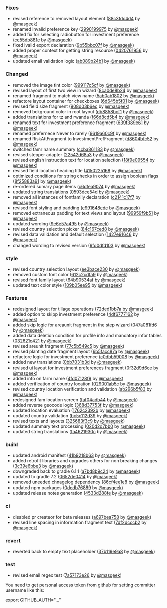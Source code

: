 ### Fixes
- revised reference to removed layout element ([88c3fdc4d4](git@github.com:IITA-AKILIMO/akilimo-mobile/commit/88c3fdc4d44ddc332fdb6ccddad32becd15837ae) by [@masgeek](https://github.com/masgeek))
- renamed invalid preference key ([2990199975](git@github.com:IITA-AKILIMO/akilimo-mobile/commit/29901999750f37afb3ad84091df62c01741590e1) by [@masgeek](https://github.com/masgeek))
- added fix for selecting radiobutton for investment preference ([ce55db881e](git@github.com:IITA-AKILIMO/akilimo-mobile/commit/ce55db881e41712f5ee5256932161174a787a62a) by [@masgeek](https://github.com/masgeek))
- fixed ivalid export declaration ([9b55bbc07f](git@github.com:IITA-AKILIMO/akilimo-mobile/commit/9b55bbc07f07f9a8f5faac224fb1828d14739b63) by [@masgeek](https://github.com/masgeek))
- added proper context for getting string resource ([0420761956](git@github.com:IITA-AKILIMO/akilimo-mobile/commit/0420761956056848ac47419fa167831e6ddb8cb6) by [@masgeek](https://github.com/masgeek))
- updated email validation logic ([ab089b24b1](git@github.com:IITA-AKILIMO/akilimo-mobile/commit/ab089b24b1e18869296861056be8108aeff62a5d) by [@masgeek](https://github.com/masgeek))

### Changed
- removed the image tint color ([999117c5cf](git@github.com:IITA-AKILIMO/akilimo-mobile/commit/999117c5cf1fa280717ea2589cf7f0cc62e91752) by [@masgeek](https://github.com/masgeek))
- revised layout of first two view in wizard ([8ca0de8b24](git@github.com:IITA-AKILIMO/akilimo-mobile/commit/8ca0de8b2400e33f5881cc3514505951db6bc8bb) by [@masgeek](https://github.com/masgeek))
- renamed fragment to match view name ([5ab0ab1802](git@github.com:IITA-AKILIMO/akilimo-mobile/commit/5ab0ab1802fe6a12a14f5546d02134d67c2a3718) by [@masgeek](https://github.com/masgeek))
- refactore layout container for checkboxes ([6d645b5f01](git@github.com:IITA-AKILIMO/akilimo-mobile/commit/6d645b5f01b56abda42a458d1748dc606e908de0) by [@masgeek](https://github.com/masgeek))
- revised field size fragment ([908d03b6ec](git@github.com:IITA-AKILIMO/akilimo-mobile/commit/908d03b6ec031a411c486cbcf0c0d4e82ba8cdaf) by [@masgeek](https://github.com/masgeek))
- removed bckground color in root layout ([db8858bcf1](git@github.com:IITA-AKILIMO/akilimo-mobile/commit/db8858bcf18880646d760d948b5645c340ba85c9) by [@masgeek](https://github.com/masgeek))
- added translations for tz and rwanda ([f66d8cd5b4](git@github.com:IITA-AKILIMO/akilimo-mobile/commit/f66d8cd5b40e739673a660b8d6d627835054decd) by [@masgeek](https://github.com/masgeek))
- renamed text for investment preference fragment ([639f389e61](git@github.com:IITA-AKILIMO/akilimo-mobile/commit/639f389e61a7a1c8324b983b4137e4b5836bca60) by [@masgeek](https://github.com/masgeek))
- renamed prefernece Never to rarely ([9619a60c9f](git@github.com:IITA-AKILIMO/akilimo-mobile/commit/9619a60c9fc4118cfc9b6861a7cccac61615408c) by [@masgeek](https://github.com/masgeek))
- renamed RiskAttFragment to InvestmentPrefFragment ([d8604bfc52](git@github.com:IITA-AKILIMO/akilimo-mobile/commit/d8604bfc52b4064630bae66c70477c496df949a5) by [@masgeek](https://github.com/masgeek))
- switched famr name summary ([ccba861183](git@github.com:IITA-AKILIMO/akilimo-mobile/commit/ccba86118356ded363aeb9e7a2fcf2320b195934) by [@masgeek](https://github.com/masgeek))
- revised stepper adapter ([22542d68a3](git@github.com:IITA-AKILIMO/akilimo-mobile/commit/22542d68a31c10f35977744940eecc35a3947e00) by [@masgeek](https://github.com/masgeek))
- revised english instruction text for location selection ([18f9e09554](git@github.com:IITA-AKILIMO/akilimo-mobile/commit/18f9e09554fdbfd716ffc8bab0b80957c32a26e2) by [@masgeek](https://github.com/masgeek))
- revised field location heading title ([4150225168](git@github.com:IITA-AKILIMO/akilimo-mobile/commit/415022516891ee05cc1050aab724af5962023b47) by [@masgeek](https://github.com/masgeek))
- optimized conditions for string checks in order to assign boolean flags ([8f25883a91](git@github.com:IITA-AKILIMO/akilimo-mobile/commit/8f25883a912b53e36581e7802fb6765eb9476630) by [@masgeek](https://github.com/masgeek))
- re-ordered sumary page items ([c6dfea9074](git@github.com:IITA-AKILIMO/akilimo-mobile/commit/c6dfea90749b060ac9bcec6161c98bced35350ae) by [@masgeek](https://github.com/masgeek))
- updated string translations ([0593dce54d](git@github.com:IITA-AKILIMO/akilimo-mobile/commit/0593dce54df25e1fd08f73bc919df54a2fcc1e76) by [@masgeek](https://github.com/masgeek))
- removed all instances of fontfamily declaration ([c2141c17f7](git@github.com:IITA-AKILIMO/akilimo-mobile/commit/c2141c17f7a4ba9539c6249b65c64788e82e6b87) by [@masgeek](https://github.com/masgeek))
- revised font styling and padding ([e991648edc](git@github.com:IITA-AKILIMO/akilimo-mobile/commit/e991648edc4aea454efb9ffc90e604882fd22b50) by [@masgeek](https://github.com/masgeek))
- removed extraneous padding for text views and layout ([99959f9b51](git@github.com:IITA-AKILIMO/akilimo-mobile/commit/99959f9b5102e0e7c7d6452d6543de3b5fc95167) by [@masgeek](https://github.com/masgeek))
- updated wording ([9e6e57a495](git@github.com:IITA-AKILIMO/akilimo-mobile/commit/9e6e57a495c9dbfa23b623809c5ecbc2a691f43b) by [@masgeek](https://github.com/masgeek))
- revised country selection picker ([84c167ced8](git@github.com:IITA-AKILIMO/akilimo-mobile/commit/84c167ced8278c25456c433d9d0d85c59a234137) by [@masgeek](https://github.com/masgeek))
- revised data validation and default selection ([1427e91646](git@github.com:IITA-AKILIMO/akilimo-mobile/commit/1427e91646edb0cd669524dac0d0ec64491fd148) by [@masgeek](https://github.com/masgeek))
- changed wording to revised version ([9fd0dfd103](git@github.com:IITA-AKILIMO/akilimo-mobile/commit/9fd0dfd1038e24c48c5bd83d704ea432d5b28758) by [@masgeek](https://github.com/masgeek))

### style
- revised country selection layout ([ee3bace230](git@github.com:IITA-AKILIMO/akilimo-mobile/commit/ee3bace2304b8480ff287681e4a3fa2aa5e43b45) by [@masgeek](https://github.com/masgeek))
- removed custom font color ([612c2cdfa9](git@github.com:IITA-AKILIMO/akilimo-mobile/commit/612c2cdfa9ad8b2a80800db4322346e18fb4466c) by [@masgeek](https://github.com/masgeek))
- revised font family layout ([64b90534af](git@github.com:IITA-AKILIMO/akilimo-mobile/commit/64b90534affd5d34257630da28b961d58d5704e2) by [@masgeek](https://github.com/masgeek))
- updated text color style ([109b05ee95](git@github.com:IITA-AKILIMO/akilimo-mobile/commit/109b05ee950f3e0cf79e6920fed01bf787af3dbc) by [@masgeek](https://github.com/masgeek))

### Features
- redesigned layout for tillage operations ([72ded1bb7a](git@github.com:IITA-AKILIMO/akilimo-mobile/commit/72ded1bb7a82d9ac1c796b86bf3b8e9d662cf351) by [@masgeek](https://github.com/masgeek))
- added option to skipp investment preference ([4df6777162](git@github.com:IITA-AKILIMO/akilimo-mobile/commit/4df677716214861edbfed23889fe6ba5883d12a0) by [@masgeek](https://github.com/masgeek))
- added skip logic for areaunit fragment in the step wizard ([047a081fd6](git@github.com:IITA-AKILIMO/akilimo-mobile/commit/047a081fd6b7de94e5d80216d85e1071afadecf1) by [@masgeek](https://github.com/masgeek))
- added data deletion condition for profile info and mandatory infor tables ([032621c421](git@github.com:IITA-AKILIMO/akilimo-mobile/commit/032621c421d810f5c00e275b013499e98b4c4b54) by [@masgeek](https://github.com/masgeek))
- revised areunit fragment ([77c5b549c5](git@github.com:IITA-AKILIMO/akilimo-mobile/commit/77c5b549c56b0fa156f5c1d6aac01961b67cdc8d) by [@masgeek](https://github.com/masgeek))
- revised planting date fragment layout ([6b5facc87a](git@github.com:IITA-AKILIMO/akilimo-mobile/commit/6b5facc87a6866ece30795c580dada38f70ece30) by [@masgeek](https://github.com/masgeek))
- refactore logic for investment preference ([c0dbb59008](git@github.com:IITA-AKILIMO/akilimo-mobile/commit/c0dbb59008f9f6beaaa263c924d820f49546e9fd) by [@masgeek](https://github.com/masgeek))
- added new translations ([0bb7031b3d](git@github.com:IITA-AKILIMO/akilimo-mobile/commit/0bb7031b3d35fb86391689a62f9f20f044296bfe) by [@masgeek](https://github.com/masgeek))
- revised ui layout for investment preferences fragment ([0f32d9d6ce](git@github.com:IITA-AKILIMO/akilimo-mobile/commit/0f32d9d6ced39361a847d4dd8d1e321bf59b8a01) by [@masgeek](https://github.com/masgeek))
- added info on farm name ([4fd07128f9](git@github.com:IITA-AKILIMO/akilimo-mobile/commit/4fd07128f9b14ccac09b1f52b98b57c47702e618) by [@masgeek](https://github.com/masgeek))
- added verification of country location ([029001ab5c](git@github.com:IITA-AKILIMO/akilimo-mobile/commit/029001ab5ceea68a4d8724eb3d70a4d1b4d98bee) by [@masgeek](https://github.com/masgeek))
- revised country location verification and validation ([ab296b5f83](git@github.com:IITA-AKILIMO/akilimo-mobile/commit/ab296b5f8340d8f90c7c85fdf4860f941441ba50) by [@masgeek](https://github.com/masgeek))
- redesigned fam location screen ([faf04adb44](git@github.com:IITA-AKILIMO/akilimo-mobile/commit/faf04adb4421b6bc264519f5f94ae9d0df595fe3) by [@masgeek](https://github.com/masgeek))
- added reverse geocode logic ([368d37753f](git@github.com:IITA-AKILIMO/akilimo-mobile/commit/368d37753feceae1f8b321a594a0255f09dff00f) by [@masgeek](https://github.com/masgeek))
- updated location evaluation ([1762c2392b](git@github.com:IITA-AKILIMO/akilimo-mobile/commit/1762c2392bcc3308792b7b6a96617048d7ada75d) by [@masgeek](https://github.com/masgeek))
- updated country validation ([bc5c112d39](git@github.com:IITA-AKILIMO/akilimo-mobile/commit/bc5c112d3965668fe7c62192baf6cf4fbc24b34a) by [@masgeek](https://github.com/masgeek))
- revised texts and layouts ([325683f3c9](git@github.com:IITA-AKILIMO/akilimo-mobile/commit/325683f3c9234bdbcf0094a895aa17fde915ed73) by [@masgeek](https://github.com/masgeek))
- updated summary text processing ([020d2d7bb0](git@github.com:IITA-AKILIMO/akilimo-mobile/commit/020d2d7bb0db9b5d5ba571955503002f46069cd7) by [@masgeek](https://github.com/masgeek))
- updated string translations ([fa4621930c](git@github.com:IITA-AKILIMO/akilimo-mobile/commit/fa4621930c405146cce52ef4b3b3a6dc7ee2d3e8) by [@masgeek](https://github.com/masgeek))

### build
- updated android manifest ([41b9218b63](git@github.com:IITA-AKILIMO/akilimo-mobile/commit/41b9218b632b0ea33d368dc35fc9ca643f6a6953) by [@masgeek](https://github.com/masgeek))
- added retrofit libraries and upgrades others for non breaking changes ([3c39e6bbe3](git@github.com:IITA-AKILIMO/akilimo-mobile/commit/3c39e6bbe3d5693d519989ad35cdf4c01a182da7) by [@masgeek](https://github.com/masgeek))
- downgraded back to gradle 6.1.1 ([a7bd8b9c24](git@github.com:IITA-AKILIMO/akilimo-mobile/commit/a7bd8b9c2489719bec16e8c8d4847e20b5dbfed5) by [@masgeek](https://github.com/masgeek))
- updated to gradle 7.2 ([0652de0414](git@github.com:IITA-AKILIMO/akilimo-mobile/commit/0652de041406b9baa8117132322db7a986f31e1e) by [@masgeek](https://github.com/masgeek))
- removed uneeded chnagelog dependency ([86cf4ee1e8](git@github.com:IITA-AKILIMO/akilimo-mobile/commit/86cf4ee1e8c2b23336df31160ae212670e948275) by [@masgeek](https://github.com/masgeek))
- updated npm packages ([0dedb76889](git@github.com:IITA-AKILIMO/akilimo-mobile/commit/0dedb768896692825b6c17c11a74be805e16d1a9) by [@masgeek](https://github.com/masgeek))
- updated release notes generation ([4533d288fe](git@github.com:IITA-AKILIMO/akilimo-mobile/commit/4533d288fef05253e2fddab6b58a696fd042bb3e) by [@masgeek](https://github.com/masgeek))

### ci
- disabled pr createor for beta releases ([a697bea758](git@github.com:IITA-AKILIMO/akilimo-mobile/commit/a697bea758599e2a701011f41020e645886576d1) by [@masgeek](https://github.com/masgeek))
- revised line spacing in information fragment text ([7df2dcccb2](git@github.com:IITA-AKILIMO/akilimo-mobile/commit/7df2dcccb2f5076295b7c045e888a48266979b31) by [@masgeek](https://github.com/masgeek))

### revert
- reverted back to empty text placeholder ([37b119e9a8](git@github.com:IITA-AKILIMO/akilimo-mobile/commit/37b119e9a828f12da6e4a63f83674a43d40ebaa9) by [@masgeek](https://github.com/masgeek))

### test
- revised email regex test ([7a57173e26](git@github.com:IITA-AKILIMO/akilimo-mobile/commit/7a57173e269c2b1b2b91c66a6f1d630993ce2b92) by [@masgeek](https://github.com/masgeek))


You need to get personal access token from github for setting committer username like this:

export GITHUB_AUTH="..."
